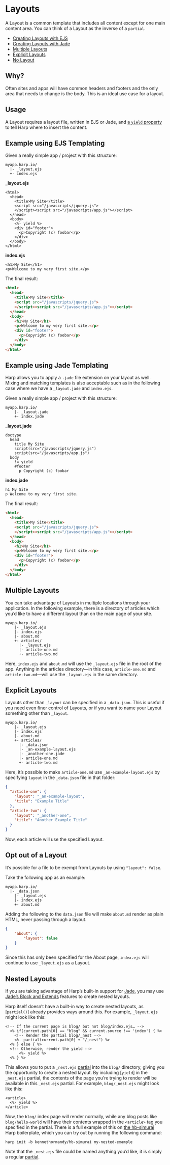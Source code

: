 # Layouts

A Layout is a common template that includes all content except for one main content area. You can think of a Layout as the inverse of a `partial`.

* [Creating Layouts with EJS](#ejs)
* [Creating Layouts with Jade](#jade)
* [Multiple Layouts](#multiple-layouts)
* [Explicit Layouts](#explicit-layouts)
* [No Layout](#no-layout)

## Why?

Often sites and apps will have common headers and footers and the only area that needs to change is the body. This is an ideal use case for a layout.

## Usage

A Layout requires a layout file, written in EJS or Jade, and [a `yield` property](yield) to tell Harp where to insert the content.

<h2 id="ejs">Example using EJS Templating</h2>

Given a really simple app / project with this structure:

```
myapp.harp.io/
  |- _layout.ejs
  +- index.ejs
```

**_layout.ejs**

```ejs
<html>
  <head>
    <title>My Site</title>
    <script src="/javascripts/jquery.js">
    </script><script src="/javascripts/app.js"></script>
  </head>
  <body>
	<%- yield %>
	<div id="footer">
      <p>Copyright (c) foobar</p>
    </div>
  </body>
</html>
```

**index.ejs**

```ejs
<h1>My Site</h1>
<p>Welcome to my very first site.</p>
```

The final result:

```html
<html>
  <head>
    <title>My Site</title>
    <script src="/javascripts/jquery.js">
    </script><script src="/javascripts/app.js"></script>
  </head>
  <body>
	<h1>My Site</h1>
	<p>Welcome to my very first site.</p>
	<div id="footer">
      <p>Copyright (c) foobar</p>
    </div>
  </body>
</html>
```

<h2 id="jade">Example using Jade Templating</h2>

Harp allows you to apply a `.jade` file extension on your layout as well. Mixing and matching templates is also acceptable such as in the following case where we have a `_layout.jade` and `index.ejs`. 

Given a really simple app / project with this structure:

```
myapp.harp.io/
	|- _layout.jade
	+- index.jade
```

**_layout.jade**

```jade
doctype
  head
    title My Site
    script(src="/javascripts/jquery.js")
    script(src="/javascripts/app.js")
  body
  	!= yield
	#footer
	  p Copyright (c) foobar
```

**index.jade**

```jade
h1 My Site
p Welcome to my very first site.
```

The final result:

```html
<html>
  <head>
    <title>My Site</title>
    <script src="/javascripts/jquery.js">
    </script><script src="/javascripts/app.js"></script>
  </head>
  <body>
	<h1>My Site</h1>
	<p>Welcome to my very first site.</p>
	<div id="footer">
      <p>Copyright (c) foobar</p>
    </div>
  </body>
</html>
```

<h2 id="multiple-layouts">Multiple Layouts</h2>

You can take advantage of Layouts in multiple locations through your application. In the following example, there is a directory of articles which you’d like to have a different layout than on the main page of your site.

```
myapp.harp.io/
	|- _layout.ejs
	|- index.ejs
	|- about.md
	+- articles/
      |- _layout.ejs
      |- article-one.md
      +- article-two.md
```

Here, `index.ejs` and `about.md` will use the `_layout.ejs` file in the root of the app. Anything in the articles directory&mdash;in this case, `article-one.md` and `article-two.md`&mdash;will use the `_layout.ejs` in the same directory.

<h2 id="explicit-layouts">Explicit Layouts</h2>

Layouts other than `_layout` can be specified in a `_data.json`. This is useful if you need even finer control of Layouts, or if you want to name your Layout something other than `_layout`.

```
myapp.harp.io/
	|- _layout.ejs
	|- index.ejs
	|- about.md
	+- articles/
      |- _data.json
      |- _an-example-layout.ejs
      |- _another-one.jade
      |- article-one.md
      +- article-two.md
```

Here, it’s possible to make `article-one.md` use `_an-example-layout.ejs` by specifying `layout` in the `_data.json` file in that folder:

```json
{
  "article-one": {
    "layout": "_an-example-layout",
    "title": "Example Title"
  },
  "article-two": {
    "layout": "_another-one",
    "title": "Another Example Title"
  }
}
```

Now, each article will use the specified Layout.

<h2 id="no-layout">Opt out of a Layout</h2>

It’s possible for a file to be exempt from Layouts by using `"layout": false`.

Take the following app as an example:

```
myapp.harp.io/
  |- _data.json
	|- _layout.ejs
	|- index.ejs
	+- about.md
```

Adding the following to the `data.json` file will make `about.md` render as plain HTML, never passing through a layout.

```json
{
	"about": {
		"layout": false
	}
}
```

Since this has only been specified for the About page, `index.ejs` will continue to use `_layout.ejs` as a Layout.

<h2 id="nested-layout">Nested Layouts</h2>

If you are taking advantage of Harp’s built-in support for [Jade](jade), you may use [Jade’s Block and Extends](http://www.devthought.com/code/use-jade-blocks-not-layouts/) features to create nested layouts.

Harp itself doesn’t have a built-in way to create nested layouts, as [`partial()`] already provides ways around this. For example, `_layout.ejs` might look like this:

```ejs
<!-- If the current page is blog/ but not blog/index.ejs… -->
  <% if(current.path[0] == "blog" && current.source !== 'index') { %>
    <!-- Render the partial blog/_nest -->
    <%- partial(current.path[0] + "/_nest") %>
  <% } else { %>
  <!-- Otherwise, render the yield -->
      <%- yield %>
  <% } %>
```

This allows you to put a `_nest.ejs` [partial](partial) into the `blog/` directory, giving you the opportunity to create a nested layout. By including [`yield`] in the `_nest.ejs` partial, the contents of the page you’re trying to render will be available in this `_nest.ejs` partial. For example, `blog/_nest.ejs` might look like this:

```ejs
<article>
  <%- yield %>
</article>
```

Now, the `blog/` index page will render normally, while any blog posts like `blog/hello-world` will have their contents wrapped in the `<article>` tag you specified in the partial. There is a full example of this on [the hb-simurai](https://github.com/kennethormandy/hb-simurai) Harp boilerplate, which you can try out by running the following command:

```
harp init -b kennethormandy/hb-simurai my-nested-example
```

Note that the `_nest.ejs` file could be named anything you’d like, it is simply a regular [partial](partial).
